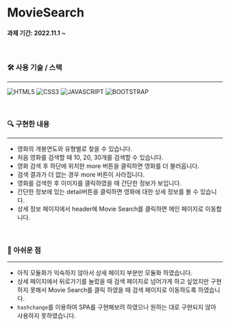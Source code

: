 # MovieSearch

#### 과제 기간: 2022.11.1 ~
<br />

### 🛠 사용 기술 / 스택
---

 ![HTML5](https://camo.githubusercontent.com/47d8237d822743a0389cd64dbeffce5220d3237fb6fc15f480df19cbd4d3cb77/68747470733a2f2f696d672e736869656c64732e696f2f62616467652f48544d4c352d4533344632363f7374796c653d666f722d7468652d6261646765266c6f676f3d48544d4c35266c6f676f436f6c6f723d7768697465) ![CSS3](https://camo.githubusercontent.com/cb4472f9af9977db27f95300d3802acf99b3bd55e5596fe944be773754ddb6b2/68747470733a2f2f696d672e736869656c64732e696f2f62616467652f435353332d3135373242363f7374796c653d666f722d7468652d6261646765266c6f676f3d43535333266c6f676f436f6c6f723d7768697465) ![JAVASCRIPT](https://camo.githubusercontent.com/4d1500c724fa48565881170551b0c13bd6fbd6686879934bea3a4836564a7e09/68747470733a2f2f696d672e736869656c64732e696f2f62616467652f4a6176617363726970742d4537444631453f7374796c653d666f722d7468652d6261646765266c6f676f3d4a617661536372697074266c6f676f436f6c6f723d626c61636b) ![BOOTSTRAP](https://camo.githubusercontent.com/fcc60c297862de0065eea77e3073ee60b085a24dbce0b4a7a683e932516d8b3d/68747470733a2f2f696d672e736869656c64732e696f2f62616467652f426f6f7473747261702d3739353242333f7374796c653d666f722d7468652d6261646765266c6f676f3d426f6f747374726170266c6f676f436f6c6f723d7768697465)

<br />

 ### 🔍 구현한 내용
 ---

 - 영화의 개봉연도와 유형별로 찾을 수 있습니다.
 - 처음 영화를 검색할 때 10, 20, 30개를 검색할 수 있습니다.
 - 영화 검색 후 하단에 위치한 more 버튼을 클릭하면 영화를 더 불러옵니다.
 - 검색 결과가 더 없는 경우 more 버튼이 사라집니다.
 - 영화를 검색한 후 이미지를 클릭하였을 때 간단한 정보가 보입니다.
 - 간단한 정보에 있는 detail버튼을 클릭하면 영화에 대한 상세 정보를 볼 수 있습니다.
 - 상세 정보 페이지에서 header에 Movie Search를 클릭하면 메인 페이지로 이동합니다.

 <br />

 ### 🔖 아쉬운 점
 ---

 - 아직 모듈화가 익숙하지 않아서 상세 페이지 부분만 모듈화 하였습니다.
 - 상세 페이지에서 뒤로가기를 눌렀을 때 검색 페이지로 넘어가게 하고 싶었지만 구현하지 못해서 Movie Search를 클릭 하였을 때 검색 페이지로 이동하도록 하였습니다.
 - `hashchange`를 이용하여 SPA를 구현해보려 하였으나 원하는 대로 구현되지 않아 사용하지 못하였습니다.
